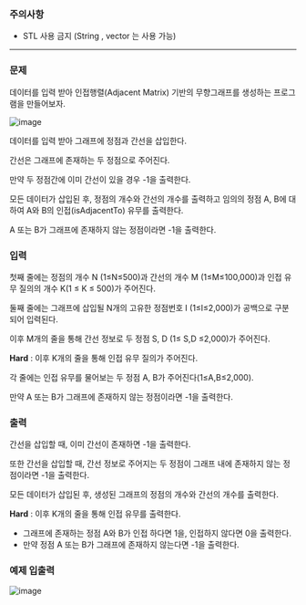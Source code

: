 ### 주의사항

- STL 사용 금지 (String , vector 는 사용 가능)

---

### 문제

데이터를 입력 받아 인접행렬(Adjacent Matrix) 기반의 무향그래프를 생성하는 프로그램을 만들어보자.

![image](https://github.com/pastjung/DataStructure/assets/87860163/1007636e-5513-46a8-9de8-2dab99af032e)

데이터를 입력 받아 그래프에 정점과 간선을 삽입한다. 

간선은 그래프에 존재하는 두 정점으로 주어진다. 

만약 두 정점간에 이미 간선이 있을 경우 -1을 출력한다. 

모든 데이터가 삽입된 후, 정점의 개수와 간선의 개수를 출력하고 임의의 정점 A, B에 대하여 A와 B의 인접(isAdjacentTo) 유무를 출력한다. 

A 또는 B가 그래프에 존재하지 않는 정점이라면 -1을 출력한다.

### 입력

첫째 줄에는 정점의 개수 N (1≤N≤500)과 간선의 개수 M (1≤M≤100,000)과 인접 유무 질의의 개수 K(1 ≤ K ≤ 500)가 주어진다.

둘째 줄에는 그래프에 삽입될 N개의 고유한 정점번호 I (1≤I≤2,000)가 공백으로 구분되어 입력된다.

이후 M개의 줄을 통해 간선 정보로 두 정점 S, D (1≤ S,D ≤2,000)가 주어진다.

**Hard** : 이후 K개의 줄을 통해 인접 유무 질의가 주어진다. 

각 줄에는 인접 유무를 물어보는 두 정점 A, B가 주어진다(1≤A,B≤2,000). 

만약 A 또는 B가 그래프에 존재하지 않는 정점이라면 -1을 출력한다.

### 출력

간선을 삽입할 때, 이미 간선이 존재하면 -1을 출력한다. 

또한 간선을 삽입할 때, 간선 정보로 주어지는 두 정점이 그래프 내에 존재하지 않는 정점이라면 -1을 출력한다.

모든 데이터가 삽입된 후, 생성된 그래프의 정점의 개수와 간선의 개수를 출력한다.

**Hard** : 이후 K개의 줄을 통해 인접 유무를 출력한다.

- 그래프에 존재하는 정점 A와 B가 인접 하다면 1을, 인접하지 않다면 0을 출력한다.
- 만약 정점 A 또는 B가 그래프에 존재하지 않는다면 -1을 출력한다.

### 예제 입출력

![image](https://github.com/pastjung/DataStructure/assets/87860163/c76c6f8f-20b2-4246-8eda-f8d2cb4fc6f0)
